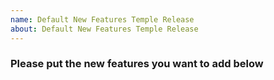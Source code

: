 ```yaml
---
name: Default New Features Temple Release
about: Default New Features Temple Release
---
```


### Please put the new features you want to add below